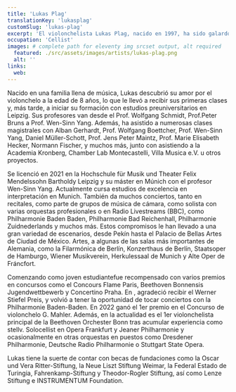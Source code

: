 ```yaml
---
title: 'Lukas Plag'
translationKey: 'lukasplag'
customSlug: 'lukas-plag'
excerpt: 'El violonchelista Lukas Plag, nacido en 1997, ha sido galardonado con numerosos premios y ha actuado como solista en diversas orquestas.'
occupation: 'Cellist'
images: # complete path for eleventy img srcset output, alt required
  featured: ./src/assets/images/artists/lukas-plag.png
  alt: ''
links:
  web:
---
```


Nacido en una familia llena de música, Lukas descubrió su amor por el violonchelo a la edad de 8 años, lo que le llevó a recibir sus primeras clases y, más tarde, a iniciar su formación con estudios preuniversitarios en Leipzig. Sus profesores van desde el Prof. Wolfgang Schmidt, Prof.Peter Bruns a Prof. Wen-Sinn Yang. Además, ha asistido a numerosas clases magistrales con Alban Gerhardt, Prof. Wolfgang Boettcher, Prof. Wen-Sinn Yang, Daniel Müller-Schott, Prof. Jens Peter Maintz, Prof. Marie Elisabeth Hecker, Normann Fischer, y muchos más, junto con asistiendo a la Academia Kronberg, Chamber Lab Montecastelli, Villa Musica e.V. u otros proyectos.

Se licenció en 2021 en la Hochschule für Musik und Theater Felix Mendelssohn Bartholdy Leipzig y su máster en Múnich con el profesor Wen-Sinn Yang. Actualmente cursa estudios de excelencia en interpretación en Munich. También da muchos conciertos, tanto en recitales, como parte de grupos de música de cámara, como solista con varias orquestas profesionales o en Radio Livestreams (BBC), como Philharmonie Baden Baden, Philharmonie Bad Reichenhall, Philharmonie Zuidnederlands y muchos más. Estos compromisos le han llevado a una gran variedad de escenarios, desde Pekín hasta el Palacio de Bellas Artes de Ciudad de México. Artes, a algunas de las salas más importantes de Alemania, como la Filarmónica de Berlín, Konzerthaus de Berlín, Staatsoper de Hamburgo, Wiener Musikverein, Herkulessaal de Munich y Alte Oper de Fráncfort.

Comenzando como joven estudiantefue recompensado con varios premios en concursos como el Concours Flame Paris, Beethoven Bonnensis Jugendwettbewerb y Concertino Praha. En , agradeció recibir el Werner Stiefel Preis, y volvió a tener la oportunidad de tocar conciertos con la Philharmonie Baden-Baden. En 2022 ganó el 1er premio en el Concurso de violonchelo G. Mahler. Además, en la actualidad es el 1er violonchelista principal de la Beethoven Orchester Bonn tras acumular experiencia como stellv. Solocellist en Opera Frankfurt y Jeaner Philharmonie y ocasionalmente en otras orquestas en puestos como Dresdener Philharmonie, Deutsche Radio Philharmonie o Stuttgart State Opera.

Lukas tiene la suerte de contar con becas de fundaciones como la Oscar und Vera Ritter-Stiftung, la Neue Liszt Stiftung Weimar, la Federal Estado de Turingia, Fahrenkamp-Stiftung y Theodor-Rogler Stiftung, así como Lenze Stiftung e INSTRUMENTUM Foundation.
